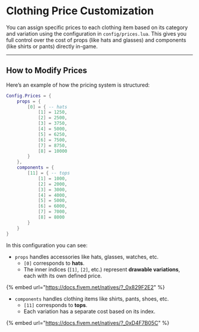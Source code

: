 # Clothing Price Customization

You can assign specific prices to each clothing item based on its category and variation using the configuration in `config/prices.lua`. This gives you full control over the cost of props (like hats and glasses) and components (like shirts or pants) directly in-game.

***

## How to Modify Prices <a href="#basic-item-declaration" id="basic-item-declaration"></a>

Here’s an example of how the pricing system is structured:

```lua
Config.Prices = {
    props = {
        [0] = { -- hats
            [1] = 1250,
            [2] = 2500,
            [3] = 3750,
            [4] = 5000,
            [5] = 6250,
            [6] = 7500,
            [7] = 8750,
            [8] = 10000
        }
    },
    components = {
        [11] = { -- tops
            [1] = 1000,
            [2] = 2000,
            [3] = 3000,
            [4] = 4000,
            [5] = 5000,
            [6] = 6000,
            [7] = 7000,
            [8] = 8000
        }
    }
}
```

In this configuration you can see:

* `props` handles accessories like hats, glasses, watches, etc.
  * `[0]` corresponds to **hats**.
  * The inner indices (`[1]`, `[2]`, etc.) represent **drawable variations**, each with its own defined price.

{% embed url="https://docs.fivem.net/natives/?_0x829F2E2" %}

* `components` handles clothing items like shirts, pants, shoes, etc.
  * `[11]` corresponds to **tops**.
  * Each variation has a separate cost based on its index.

{% embed url="https://docs.fivem.net/natives/?_0xD4F7B05C" %}
